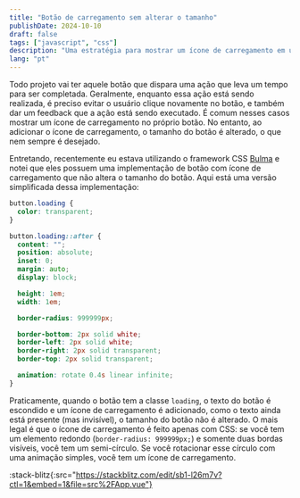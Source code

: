 ```yaml
---
title: "Botão de carregamento sem alterar o tamanho"
publishDate: 2024-10-10
draft: false
tags: ["javascript", "css"]
description: "Uma estratégia para mostrar um ícone de carregamento em um botão sem modificar o seu tamanho"
lang: "pt"
---
```


Todo projeto vai ter aquele botão que dispara uma ação que leva um tempo para ser completada. Geralmente, enquanto essa ação está sendo realizada, é preciso evitar o usuário clique novamente no botão, e também dar um feedback que a ação está sendo executado. É comum nesses casos mostrar um ícone de carregamento no próprio botão. No entanto, ao adicionar o ícone de carregamento, o tamanho do botão é alterado, o que nem sempre é desejado.

Entretando, recentemente eu estava utilizando o framework CSS [Bulma](https://bulma.io/) e notei que eles possuem uma implementação de botão com ícone de carregamento que não altera o tamanho do botão. Aqui está uma versão simplificada dessa implementação:

```css
button.loading {
  color: transparent;
}

button.loading::after {
  content: "";
  position: absolute;
  inset: 0;
  margin: auto;
  display: block;

  height: 1em;
  width: 1em;

  border-radius: 999999px;

  border-bottom: 2px solid white;
  border-left: 2px solid white;
  border-right: 2px solid transparent;
  border-top: 2px solid transparent;

  animation: rotate 0.4s linear infinite;
}
```

Praticamente, quando o botão tem a classe `loading`, o texto do botão é escondido e um ícone de carregamento é adicionado, como o texto ainda está presente (mas invisível), o tamanho do botão não é alterado. O mais legal é que o ícone de carregamento é feito apenas com CSS: se você tem um elemento redondo (`border-radius: 999999px;`) e somente duas bordas visíveis, você tem um semi-círculo. Se você rotacionar esse círculo com uma animação simples, você tem um ícone de carregamento.

:stack-blitz{:src="https://stackblitz.com/edit/sb1-l26m7v?ctl=1&embed=1&file=src%2FApp.vue"}
